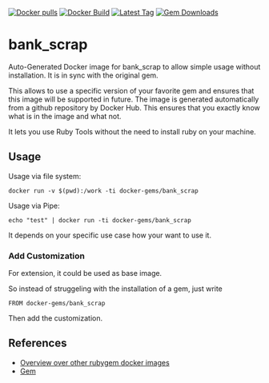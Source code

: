 [![Docker pulls](https://img.shields.io/docker/pulls/rubygem/bank_scrap.svg)](https://hub.docker.com/r/rubygem/bank_scrap/)
[![Docker Build](https://img.shields.io/docker/automated/rubygem/bank_scrap.svg)](https://hub.docker.com/r/rubygem/bank_scrap/)
[![Latest Tag](https://img.shields.io/github/tag/docker-rubygem/bank_scrap.svg)](https://hub.docker.com/r/rubygem/bank_scrap/)
[![Gem Downloads](https://img.shields.io/gem/dt/bank_scrap.svg)](https://rubygems.org/gems/bank_scrap/)
# bank_scrap

Auto-Generated Docker image for bank_scrap to allow simple usage without installation.
It is in sync with the original gem.

This allows to use a specific version of your favorite gem and ensures that this image will be supported in future.
The image is generated automatically from a github repository by Docker Hub.
This ensures that you exactly know what is in the image and what not.

It lets you use Ruby Tools without the need to install ruby on your machine.

## Usage

Usage via file system:

`docker run -v $(pwd):/work -ti docker-gems/bank_scrap`

Usage via Pipe:

`echo "test" | docker run -ti docker-gems/bank_scrap`

It depends on your specific use case how your want to use it.

### Add Customization

For extension, it could be used as base image.

So instead of struggeling with the installation of a gem, just write

`FROM docker-gems/bank_scrap`

Then add the customization.

## References

 - [Overview over other rubygem docker images](https://github.com/thinkbot/docker-rubygem)
 - [Gem](https://rubygems.org/gems/bank_scrap/)
